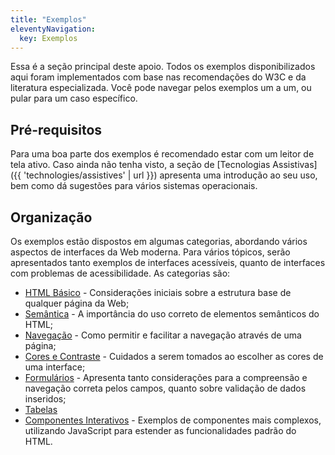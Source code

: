 ```yaml
---
title: "Exemplos"
eleventyNavigation:
  key: Exemplos
---
```


Essa é a seção principal deste apoio. Todos os exemplos disponibilizados aqui foram implementados com base nas recomendações do W3C e da literatura especializada. Você pode navegar pelos exemplos um a um, ou pular para um caso específico.

## Pré-requisitos

Para uma boa parte dos exemplos é recomendado estar com um leitor de tela ativo. Caso ainda não tenha visto, a seção de [Tecnologias Assistivas]({{ 'technologies/assistives' | url }}) apresenta uma introdução ao seu uso, bem como dá sugestões para vários sistemas operacionais.

## Organização

Os exemplos estão dispostos em algumas categorias, abordando vários aspectos de interfaces da Web moderna. Para vários tópicos, serão apresentados tanto exemplos de interfaces acessíveis, quanto de interfaces com problemas de acessibilidade. As categorias são:

- [HTML Básico]() - Considerações iniciais sobre a estrutura base de qualquer página da Web;
- [Semântica]() - A importância do uso correto de elementos semânticos do HTML;
- [Navegação]() - Como permitir e facilitar a navegação através de uma página;
- [Cores e Contraste]() - Cuidados a serem tomados ao escolher as cores de uma interface;
- [Formulários]() - Apresenta tanto considerações para a compreensão e navegação correta pelos campos, quanto sobre validação de dados inseridos;
- [Tabelas]()
- [Componentes Interativos]() - Exemplos de componentes mais complexos, utilizando JavaScript para estender as funcionalidades padrão do HTML.